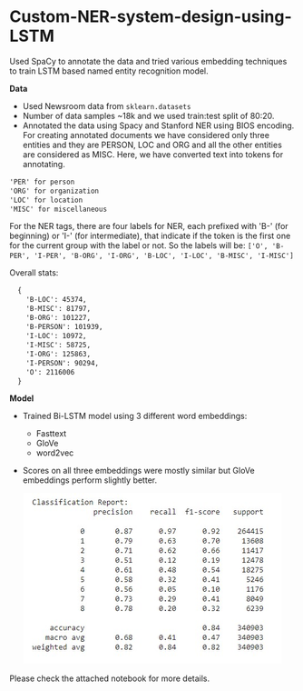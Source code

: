 # Custom-NER-system-design-using-LSTM

Used SpaCy to annotate the data and tried various embedding techniques to train LSTM based named entity recognition model.

**Data**
- Used Newsroom data from `sklearn.datasets`  
- Number of data samples ~18k and we used train:test split of 80:20.
- Annotated the data using Spacy and Stanford NER using BIOS encoding. For creating annotated documents we have considered only three entities and they are PERSON, LOC and ORG and all the other entities are considered as MISC. Here, we have converted text into tokens for annotating. 
```
'PER' for person
'ORG' for organization
'LOC' for location
'MISC' for miscellaneous
```
For the NER tags, there are four labels for NER, each prefixed with 'B-' (for beginning) or 'I-' (for intermediate), that indicate if the token is the first one for the current group with the label or not. So the labels will be: `['O', 'B-PER', 'I-PER', 'B-ORG', 'I-ORG', 'B-LOC', 'I-LOC', 'B-MISC', 'I-MISC']`

Overall stats:
```
  {
    'B-LOC': 45374,
    'B-MISC': 81797,
    'B-ORG': 101227,
    'B-PERSON': 101939,
    'I-LOC': 10972,
    'I-MISC': 58725,
    'I-ORG': 125863,
    'I-PERSON': 90294,
    'O': 2116006
  }
```

**Model**
- Trained Bi-LSTM model using 3 different word embeddings:
    - Fasttext
    - GloVe
    - word2vec
- Scores on all three embeddings were mostly similar but GloVe embeddings perform slightly better.

    ![glove scores](img/glove_scores.jpg)



Please check the attached notebook for more details.

